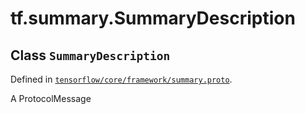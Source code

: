 <div itemscope itemtype="http://developers.google.com/ReferenceObject">
<meta itemprop="name" content="tf.summary.SummaryDescription" />
<meta itemprop="path" content="Stable" />
</div>

# tf.summary.SummaryDescription

## Class `SummaryDescription`





Defined in [`tensorflow/core/framework/summary.proto`](https://www.tensorflow.org/code/tensorflow/core/framework/summary.proto).

A ProtocolMessage

